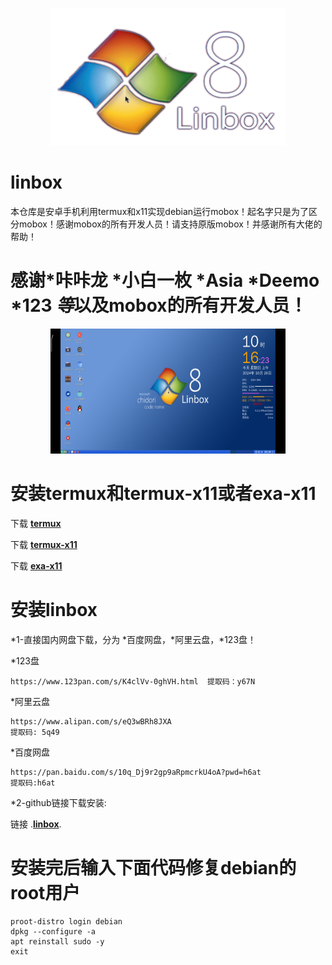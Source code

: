 <p align="center">
	<img src="logo.png" width="376" height="220" alt="Linbox Logo" />  
</p>

# linbox
本仓库是安卓手机利用termux和x11实现debian运行mobox！起名字只是为了区分mobox！感谢mobox的所有开发人员！请支持原版mobox！并感谢所有大佬的帮助！
# 感谢*咔咔龙 *小白一枚 *Asia *Deemo *123 *等*以及mobox的所有开发人员！

<p align="center">
	<img src="linbox.jpg" width="376" height="200" alt="Linbox test" />  
</p>

# 安装termux和termux-x11或者exa-x11
下载 [**termux**](https://github.com/afeimod/Debian-proot/releases/download/termux/Termux_0.118.0+843d88c.apk) 

下载 [**termux-x11**](https://github.com/afeimod/Debian-proot/releases/download/termux/Termux_X11_1.03.00.apk) 

下载 [**exa-x11**](https://github.com/afeimod/Debian-proot/releases/download/termux/Exa_x11_v0.012.apk) 

# 安装linbox

*1-直接国内网盘下载，分为 *百度网盘，*阿里云盘，*123盘！

*123盘

    https://www.123pan.com/s/K4clVv-0ghVH.html  提取码：y67N
    
*阿里云盘

    https://www.alipan.com/s/eQ3wBRh8JXA
    提取码: 5q49

*百度网盘

    https://pan.baidu.com/s/10q_Dj9r2gp9aRpmcrkU4oA?pwd=h6at 
    提取码:h6at


*2-github链接下载安装:

链接 .[**linbox**](https://github.com/afeimod/linbox/releases/tag/linbox0.8). 

# 安装完后输入下面代码修复debian的root用户

    proot-distro login debian
    dpkg --configure -a
    apt reinstall sudo -y
    exit



